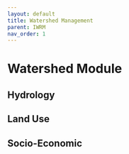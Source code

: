 ```yaml
---
layout: default
title: Watershed Management
parent: IWRM
nav_order: 1
---
```


# Watershed Module

## Hydrology
## Land Use
## Socio-Economic